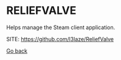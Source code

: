 # RELIEFVALVE
 
 Helps manage the Steam client application.
 
 SITE: https://github.com/l3laze/ReliefValve

 [Go back](https://portable-linux-apps.github.io/apps.html)
